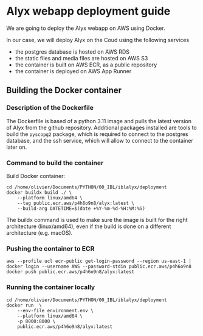 # Alyx webapp deployment guide

We are going to deploy the Alyx webapp on AWS using Docker.

In our case, we will deploy Alyx on the Coud using the following services
- the postgres database is hosted on AWS RDS
- the static files and media files are hosted on AWS S3
- the container is built on AWS ECR, as a public repository
- the container is deployed on AWS App Runner

## Building the Docker container

### Description of the Dockerfile
The Dockerfile is based of a python 3.11 image and pulls the latest version of Alyx from the github repository.
Additional packages installed are tools to build the `pyscopg2` package, which is required to connect to the postgres database, and the ssh service, which will allow to connect to the container later on.

### Command to build the container
Build Docker container:

    cd /home/olivier/Documents/PYTHON/00_IBL/iblalyx/deployment
    docker buildx build ./ \
        --platform linux/amd64 \
        --tag public.ecr.aws/p4h6o9n8/alyx:latest \
        --build-arg DATETIME=$(date +%Y-%m-%d-%H:%M:%S)

The buildx command is used to make sure the image is built for the right architecture (linux/amd64), even if the build is done on a different architecture (e.g. macOS).

### Pushing the container to ECR

    aws --profile ucl ecr-public get-login-password --region us-east-1 | docker login --username AWS --password-stdin public.ecr.aws/p4h6o9n8   
    docker push public.ecr.aws/p4h6o9n8/alyx:latest


### Running the container locally
    
    cd /home/olivier/Documents/PYTHON/00_IBL/iblalyx/deployment
    docker run  \
        --env-file environment.env \
        --platform linux/amd64 \
        -p 8000:8000 \
        public.ecr.aws/p4h6o9n8/alyx:latest
